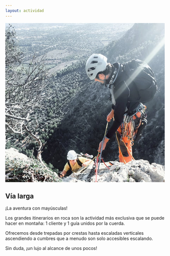 ```yaml
---
layout: actividad
---
```


![Guiando una vía larga](./assets/img/conclientes.square.jpg)

## Vía larga
¡La aventura con mayúsculas!

Los grandes itinerarios en roca son la actividad más exclusiva que se puede hacer en montaña: 1 cliente y 1 guía unidos por la cuerda.

Ofrecemos desde trepadas por crestas hasta escaladas verticales ascendiendo a cumbres que a menudo son solo accesibles escalando.

Sin duda, ¡un lujo al alcance de unos pocos!



